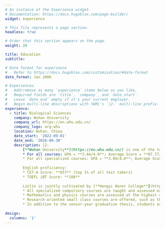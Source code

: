 ```yaml
---
# An instance of the Experience widget.
# Documentation: https://docs.hugoblox.com/page-builder/
widget: experience

# This file represents a page section.
headless: true

# Order that this section appears on the page.
weight: 20

title: Education
subtitle:

# Date format for experience
#   Refer to https://docs.hugoblox.com/customization/#date-format
date_format: Jan 2006

# Experiences.
#   Add/remove as many `experience` items below as you like.
#   Required fields are `title`, `company`, and `date_start`.
#   Leave `date_end` empty if it's your current employer.
#   Begin multi-line descriptions with YAML's `|2-` multi-line prefix.
experience:
  - title: Biological Sciences
    company: Wuhan University
    company_url: https://en.whu.edu.cn/
    company_logo: org-whu
    location: Wuhan, China
    date_start: '2022-09-01'
    date_end: '2026-06-30'
    description: |2-
        [**Wuhan University**](https://en.whu.edu.cn/) is one of the top universities in China (ranked no. 9 in China and no. 186 worldwide, QS 2026) with a strong program in Biological Sciences (ranked no. 132 worldwide, QS 2025).
        * For all courses: GPA = **3.64/4.0**; Average Score = **87.77/100**
        * For all specialized courses: GPA = **3.89/4.0**; Average Score = **90.56/100**
        
        English proficiency:
        * CET-6 Score: **657** (top 1% of all test takers)
        * TOEFL iBT Score: **106**
        
        Linlin is jointly cultivated by [**Hongyi Honor College**](https://hyxt.whu.edu.cn/) and [**College of Life Sciences**](https://bio.whu.edu.cn/en.htm). As a national base for training top students in fundamental disciplines, Hongyi Honor College features an undergraduate program with the following characteristics:
        * All specialized compulsory courses are taught and assessed exclusively in English
        * Mathematics and physics courses are assessed at the highest difficulty level (Tier A)
        * Research-oriented small class courses are offered, such as the Hongyi Seminar
        * In addition to the senior-year graduation thesis, students are also required to complete a one-year research training project and thesis during their junior year.
        
design:
  columns: '1'
---
```

